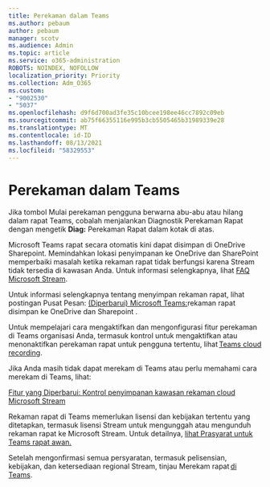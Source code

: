 ```yaml
---
title: Perekaman dalam Teams
ms.author: pebaum
author: pebaum
manager: scotv
ms.audience: Admin
ms.topic: article
ms.service: o365-administration
ROBOTS: NOINDEX, NOFOLLOW
localization_priority: Priority
ms.collection: Adm_O365
ms.custom:
- "9002530"
- "5037"
ms.openlocfilehash: d9f6d700ad3fe35c10bcee198ee46cc7892c09eb
ms.sourcegitcommit: ab75f66355116e995b3cb5505465b31989339e28
ms.translationtype: MT
ms.contentlocale: id-ID
ms.lasthandoff: 08/13/2021
ms.locfileid: "58329553"
---
```

# <a name="recording-in-teams"></a>Perekaman dalam Teams

Jika tombol Mulai  perekaman pengguna berwarna abu-abu atau hilang dalam rapat Teams, cobalah menjalankan Diagnostik Perekaman Rapat dengan mengetik **Diag:** Perekaman Rapat dalam kotak di atas. 

Microsoft Teams rapat secara otomatis kini dapat disimpan di OneDrive Sharepoint. Memindahkan lokasi penyimpanan ke OneDrive dan SharePoint memperbaiki masalah ketika rekaman rapat tidak berfungsi karena Stream tidak tersedia di kawasan Anda. Untuk informasi selengkapnya, lihat [FAQ Microsoft Stream](https://docs.microsoft.com/stream/faq#which-regions-does-microsoft-stream-host-my-data-in).

Untuk informasi selengkapnya tentang menyimpan rekaman rapat, lihat postingan Pusat Pesan: [(Diperbarui) Microsoft Teams:](https://portal.microsoft.com/Adminportal/Home?ref=MessageCenter&id=MC222640)rekaman rapat disimpan ke OneDrive dan Sharepoint .

Untuk mempelajari cara mengaktifkan dan mengonfigurasi fitur perekaman di Teams organisasi Anda, termasuk kontrol untuk mengaktifkan atau menonaktifkan perekaman rapat untuk pengguna tertentu, lihat [Teams cloud recording](https://docs.microsoft.com/microsoftteams/cloud-recording). 

Jika Anda masih tidak dapat merekam di Teams atau perlu memahami cara merekam di Teams, lihat: 

[Fitur yang Diperbarui: Kontrol penyimpanan kawasan rekaman cloud Microsoft Stream](https://admin.microsoft.com/AdminPortal/Home#/MessageCenter?id=MC214327)

Rekaman rapat di Teams memerlukan lisensi dan kebijakan tertentu yang ditetapkan, termasuk lisensi Stream untuk mengunggah atau mengunduh rekaman rapat ke Microsoft Stream. Untuk detailnya, [lihat Prasyarat untuk Teams rapat awan.](https://docs.microsoft.com/microsoftteams/cloud-recording#prerequisites-for-teams-cloud-meeting-recording)

Setelah mengonfirmasi semua persyaratan, termasuk pelisensian, kebijakan, dan ketersediaan regional Stream, tinjau Merekam rapat [di Teams](https://support.office.com/article/34dfbe7f-b07d-4a27-b4c6-de62f1348c24). 